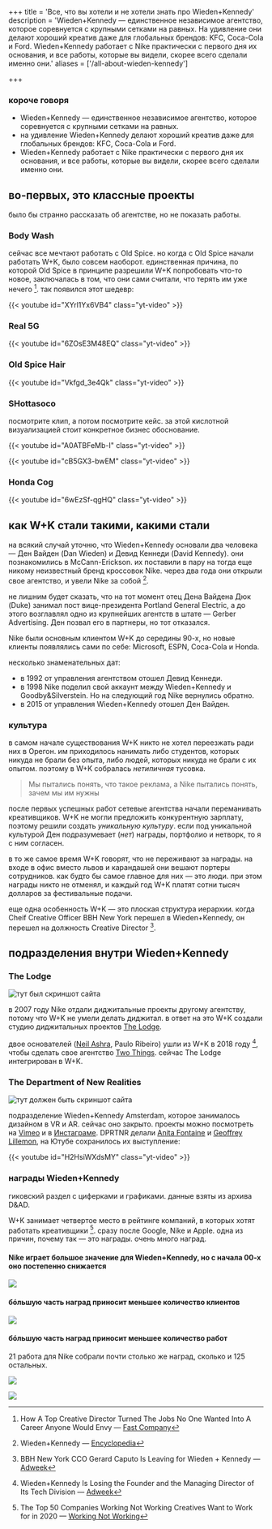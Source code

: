 +++
title = 'Все, что вы хотели и не хотели знать про Wieden+Kennedy'
description = 'Wieden+Kennedy — единственное независимое агентство, которое соревнуется c крупными сетками на равных. На удивление они делают хороший креатив даже для глобальных брендов: KFC, Coca-Cola и Ford. Wieden+Kennedy работает с Nike практически с первого дня их основания, и все работы, которые вы видели, скорее всего сделали именно они.'
aliases = ['/all-about-wieden-kennedy']


+++

### короче говоря

- Wieden+Kennedy — единственное независимое агентство, которое соревнуется c крупными сетками на равных.
- на удивление Wieden+Kennedy делают хороший креатив даже для глобальных брендов: KFC, Coca-Cola и Ford.
- Wieden+Kennedy работает с Nike практически с первого дня их основания, и все работы, которые вы видели, скорее всего сделали именно они.

## во-первых, это классные проекты

было бы странно рассказать об агентстве, но не показать работы.

### Body Wash

сейчас все мечтают работать с Old Spice. но когда с Old Spice начали работать W+K, было совсем наоборот. единственная причина, по которой Old Spice в принципе разрешили W+K попробовать что-то новое, заключалась в том, что они сами считали, что терять им уже нечего [^1]. так появился этот шедевр:

{{< youtube id="XYrl1Yx6VB4" class="yt-video" >}}

### Real 5G

{{< youtube id="6ZOsE3M48EQ" class="yt-video" >}}

### Old Spice Hair

{{< youtube id="Vkfgd_3e4Qk" class="yt-video" >}}

### SHottasoco

посмотрите клип, а потом посмотрите кейс. за этой кислотной визуализацией стоит конкретное бизнес обоснование.

{{< youtube id="A0ATBFeMb-I" class="yt-video" >}}

{{< youtube id="cB5GX3-bwEM" class="yt-video" >}}

### Honda Cog

{{< youtube id="6wEzSf-qgHQ" class="yt-video" >}}

## как W+K стали такими, какими стали

на всякий случай уточню, что Wieden+Kennedy основали два человека — Ден Вайден (Dan Wieden) и Девид Кеннеди (David Kennedy). они познакомились в McCann-Erickson. их поставили в пару на тогда еще никому неизвестный бренд кроссовок Nike. через два года они открыли свое агентство, и увели Nike за собой [^2].

не лишним будет сказать, что на тот момент отец Дена Вайдена Дюк (Duke) занимал пост вице-президента Portland General Electric, а до этого возглавлял одно из крупнейших агентств в штате — Gerber Advertising. Ден позвал его в партнеры, но тот отказался.

Nike были основным клиентом W+K до середины 90-х, но новые клиенты  появлялись сами по себе: Microsoft, ESPN, Coca-Cola и Honda.

несколько знаменательных дат:
- в 1992 от управления агентством отошел Девид Кеннеди.
- в 1998 Nike поделил свой аккаунт между Wieden+Kennedy и Goodby&Silverstein. Но на следующий год Nike вернулись обратно.
- в 2015 от управления Wieden+Kennedy отошел Ден Вайден.

### культура

в самом начале существования W+K никто не хотел переезжать ради них в Орегон. им приходилось нанимать либо студентов, которых никуда не брали без опыта, либо людей, которых никуда не брали с их опытом. поэтому в W+K собралась _нетипичная_ тусовка.

> Мы пытались понять, что такое реклама, а Nike пытались понять, зачем мы им нужны

после первых успешных работ сетевые агентства начали переманивать креативщиков. W+K не могли предложить конкурентную зарплату, поэтому решили создать _уникальную культуру_. если под уникальной культурой Ден подразумевает (_нет_) награды, портфолио и нетворк, то я с ним согласен.

в то же самое время W+K говорят, что не переживают за награды. на входе в офис вместо львов и карандашей они вешают портеры сотрудников. как будто бы самое главное для них — это люди. при этом награды никто не отменял, и каждый год W+K платят сотни тысяч долларов за фестивальные подачи.

еще одна особенность W+K — это плоская структура иерархии. когда Cheif Creative Officer BBH New York перешел в Wieden+Kennedy, он перешел на должность Creative Director [^3].

## подразделения внутри Wieden+Kennedy

### The Lodge

![тут был скриншот сайта](../../../img/about-wk-5.png)

в 2007 году Nike отдали диджитальные проекты другому агентству, потому что W+K не умели делать диджитал. в ответ на это W+K создали студию диджитальных проектов [The Lodge](https://web.archive.org/web/20190424051440/http://www.wklodge.com/).

двое основателей ([Neil Ashra](https://www.nileshashra.com/), Paulo Ribeiro) ушли из W+K в 2018 году [^4], чтобы сделать свое агентство [Two Things](https://www.twothings.co/). сейчас The Lodge интегрирован в W+K.

### The Department of New Realities

![тут должен быть скриншот сайта](../../../img/about-wk-6.png )

подразделение Wieden+Kennedy Amsterdam, которое занималось дизайном в VR и AR. сейчас оно закрыто. проекты можно посмотреть на [Vimeo](https://vimeo.com/wkdptnr) и в [Инстаграме](https://www.instagram.com/wkdptnr/). DPRTNR делали [Anita Fontaine](http://anitafontaine.com) и [Geoffrey Lillemon](http://www.geoffreylillemon.com/SS15/), на Ютубе сохранилось их выступление:

{{< youtube id="H2HsiWXdsMY" class="yt-video" >}}

### награды Wieden+Kennedy

гиковский раздел с циферками и графиками. данные взяты из архива D&AD.

W+K занимает четвертое место в рейтинге компаний, в которых хотят работать креативщики [^5].  сразу после Google, Nike и Apple. одна из причин, почему так — это награды. очень много наград.

#### Nike играет большое значение для Wieden+Kennedy, но с начала 00-х оно постепенно снижается

![](../../../img/about-wk-1.png)

#### бóльшую часть наград приносит меньшее количество клиентов

![](../../../img/about-wk-4.png)

#### бóльшую часть наград приносит меньшее количество работ

21 работа для Nike собрали почти столько же наград, сколько и 125 остальных.

![](../../../img/about-wk-2.png)

![](../../../img/about-wk-3.png)

[^1]: How A Top Creative Director Turned The Jobs No One Wanted Into A Career Anyone Would Envy — [Fast Company](https://www.fastcompany.com/3035573/how-a-top-creative-director-turned-the-jobs-no-one-wanted-into-a-career-anyone-)

[^2]: Wieden+Kennedy — [Encyclopedia](https://www.encyclopedia.com/books/politics-and-business-magazines/wieden-kennedy)

[^3]: BBH New York CCO Gerard Caputo Is Leaving for Wieden + Kennedy — [Adweek](https://www.adweek.com/agencies/bbh-new-york-cco-gerard-caputo-is-leaving-for-wieden-kennedy/)

[^4]: Wieden+Kennedy Is Losing the Founder and the Managing Director of Its Tech Division — [Adweek](https://www.adweek.com/agencies/wiedenkennedy-is-losing-the-founder-and-the-managing-director-of-its-tech-division/)

[^5]: The Top 50 Companies Working Not Working Creatives Want to Work for in 2020 — [Working Not Working](https://magazine.workingnotworking.com/magazine/the-top-50-companies-working-not-working-creatives-want-to-work-for-in-2020)